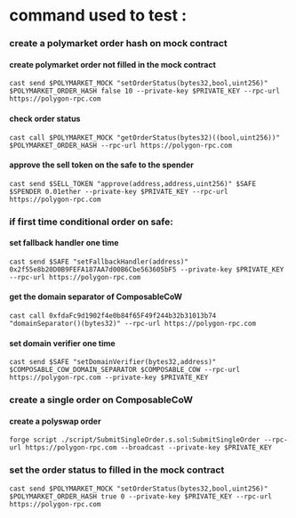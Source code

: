 # command used to test :

### create a polymarket order hash on mock contract
#### create polymarket order not filled in the mock contract
`cast send $POLYMARKET_MOCK "setOrderStatus(bytes32,bool,uint256)" $POLYMARKET_ORDER_HASH false 10 --private-key $PRIVATE_KEY --rpc-url https://polygon-rpc.com`

#### check order status
`cast call $POLYMARKET_MOCK "getOrderStatus(bytes32)((bool,uint256))" $POLYMARKET_ORDER_HASH --rpc-url https://polygon-rpc.com`

#### approve the sell token on the safe to the spender
`cast send $SELL_TOKEN "approve(address,address,uint256)" $SAFE $SPENDER 0.01ether --private-key $PRIVATE_KEY --rpc-url https://polygon-rpc.com`

### if first time conditional order on safe:
#### set fallback handler one time
`cast send $SAFE "setFallbackHandler(address)" 0x2f55e8b20D0B9FEFA187AA7d00B6Cbe563605bF5 --private-key $PRIVATE_KEY --rpc-url https://polygon-rpc.com`

#### get the domain separator of ComposableCoW
`cast call 0xfdaFc9d1902f4e0b84f65F49f244b32b31013b74 "domainSeparator()(bytes32)" --rpc-url https://polygon-rpc.com`

#### set domain verifier one time
`cast send $SAFE "setDomainVerifier(bytes32,address)" $COMPOSABLE_COW_DOMAIN_SEPARATOR $COMPOSABLE_COW --rpc-url https://polygon-rpc.com --private-key $PRIVATE_KEY`

### create a single order on ComposableCoW
#### create a polyswap order
`forge script ./script/SubmitSingleOrder.s.sol:SubmitSingleOrder --rpc-url https://polygon-rpc.com --broadcast --private-key $PRIVATE_KEY`

### set the order status to filled in the mock contract
`cast send $POLYMARKET_MOCK "setOrderStatus(bytes32,bool,uint256)" $POLYMARKET_ORDER_HASH true 0 --private-key $PRIVATE_KEY --rpc-url https://polygon-rpc.com`